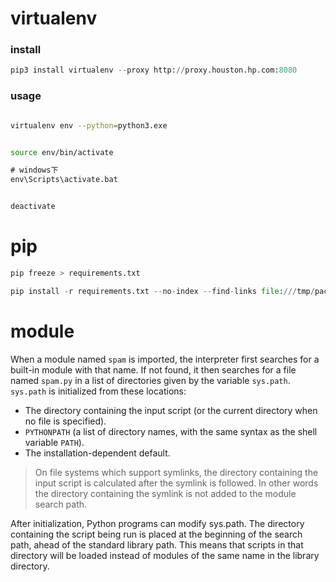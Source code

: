 # virtualenv

### install

```python
pip3 install virtualenv --proxy http://proxy.houston.hp.com:8080
```

### usage


```bash

virtualenv env --python=python3.exe

```


```bash

source env/bin/activate

```

```cmd
# windows下 
env\Scripts\activate.bat

```

```bash

deactivate

```

# pip

```python
pip freeze > requirements.txt
```

```python
pip install -r requirements.txt --no-index --find-links file:///tmp/packages
```


# module

When a module named `spam` is imported, the interpreter first searches for a built-in module with that name. If not found, it then searches for a file named `spam.py` in a list of directories given by the variable `sys.path`. `sys.path` is initialized from these locations:
* The directory containing the input script (or the current directory when no file is specified).
* `PYTHONPATH` (a list of directory names, with the same syntax as the shell variable `PATH`).
* The installation-dependent default.

> On file systems which support symlinks, the directory containing the input script is calculated after the symlink is followed. In other words the directory containing the symlink is not added to the module search path.

After initialization, Python programs can modify sys.path. The directory containing the script being run is placed at the beginning of the search path, ahead of the standard library path. This means that scripts in that directory will be loaded instead of modules of the same name in the library directory.
